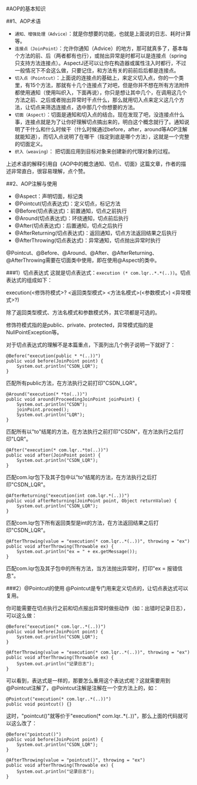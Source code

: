 
#AOP的基本知识

##1、AOP术语
* `通知、增强处理（Advice）`：就是你想要的功能，也就是上面说的日志、耗时计算等。
* `连接点（JoinPoint）`：允许你通知（Advice）的地方，那可就真多了，基本每个方法的前、后（两者都有也行），或抛出异常是时都可以是连接点（spring只支持方法连接点）。AspectJ还可以让你在构造器或属性注入时都行，不过一般情况下不会这么做，只要记住，和方法有关的前前后后都是连接点。
* `切入点（Pointcut）`：上面说的连接点的基础上，来定义切入点，你的一个类里，有15个方法，那就有十几个连接点了对吧，但是你并不想在所有方法附件都使用通知（使用叫织入，下面再说），你只是想让其中几个，在调用这几个方法之前、之后或者抛出异常时干点什么，那么就用切入点来定义这几个方法，让切点来筛选连接点，选中那几个你想要的方法。
* `切面（Aspect）`：切面是通知和切入点的结合。现在发现了吧，没连接点什么事，连接点就是为了让你好理解切点搞出来的，明白这个概念就行了。通知说明了干什么和什么时候干（什么时候通过before，after，around等AOP注解就能知道），而切入点说明了在哪干（指定到底是哪个方法），这就是一个完整的切面定义。
* `织入（weaving）`： 把切面应用到目标对象来创建新的代理对象的过程。

上述术语的解释引用自《AOP中的概念通知、切点、切面》这篇文章，作者的描述非常直白，很容易理解，点个赞。

##2、AOP注解与使用
* @Aspect：声明切面，标记类
* @Pointcut(切点表达式)：定义切点，标记方法
* @Before(切点表达式)：前置通知，切点之前执行
* @Around(切点表达式)：环绕通知，切点前后执行
* @After(切点表达式)：后置通知，切点之后执行
* @AfterReturning(切点表达式)：返回通知，切点方法返回结果之后执行
* @AfterThrowing(切点表达式)：异常通知，切点抛出异常时执行

@Pointcut、@Before、@Around、@After、@AfterReturning、@AfterThrowing需要在切面类中使用，即在使用@Aspect的类中。

###1）切点表达式
这就是切点表达式：`execution (* com.lqr..*.*(..))`。切点表达式的组成如下：

execution(<修饰符模式>? <返回类型模式> <方法名模式>(<参数模式>) <异常模式>?)

除了返回类型模式、方法名模式和参数模式外，其它项都是可选的。

修饰符模式指的是public、private、protected，异常模式指的是NullPointException等。

对于切点表达式的理解不是本篇重点，下面列出几个例子说明一下就好了：

    @Before("execution(public * *(..))")
    public void before(JoinPoint point) {
        System.out.println("CSDN_LQR");
    }
匹配所有public方法，在方法执行之前打印"CSDN_LQR"。

    @Around("execution(* *to(..))")
    public void around(ProceedingJoinPoint joinPoint) {
        System.out.println("CSDN");
        joinPoint.proceed();
        System.out.println("LQR");
    }
匹配所有以"to"结尾的方法，在方法执行之前打印"CSDN"，在方法执行之后打印"LQR"。

    @After("execution(* com.lqr..*to(..))")
    public void after(JoinPoint point) {
        System.out.println("CSDN_LQR");
    }
匹配com.lqr包下及其子包中以"to"结尾的方法，在方法执行之后打印"CSDN_LQR"。

    @AfterReturning("execution(int com.lqr.*(..))")
    public void afterReturning(JoinPoint point, Object returnValue) {
        System.out.println("CSDN_LQR");
    }
匹配com.lqr包下所有返回类型是int的方法，在方法返回结果之后打印"CSDN_LQR"。

    @AfterThrowing(value = "execution(* com.lqr..*(..))", throwing = "ex")
    public void afterThrowing(Throwable ex) {
        System.out.println("ex = " + ex.getMessage());
    }
匹配com.lqr包及其子包中的所有方法，当方法抛出异常时，打印"ex = 报错信息"。

###2）@Pointcut的使用
@Pointcut是专门用来定义切点的，让切点表达式可以复用。

你可能需要在切点执行之前和切点报出异常时做些动作（如：出错时记录日志），可以这么做：

    @Before("execution(* com.lqr..*(..))")
    public void before(JoinPoint point) {
        System.out.println("CSDN_LQR");
    }

    @AfterThrowing(value = "execution(* com.lqr..*(..))", throwing = "ex")
    public void afterThrowing(Throwable ex) {
        System.out.println("记录日志");
    }
可以看到，表达式是一样的，那要怎么重用这个表达式呢？这就需要用到@Pointcut注解了，@Pointcut注解是注解在一个空方法上的，如：

    @Pointcut("execution(* com.lqr..*(..))")
    public void pointcut() {}
这时，"pointcut()"就等价于"execution(* com.lqr..*(..))"，那么上面的代码就可以这么改了：

    @Before("pointcut()")
    public void before(JoinPoint point) {
        System.out.println("CSDN_LQR");
    }

    @AfterThrowing(value = "pointcut()", throwing = "ex")
    public void afterThrowing(Throwable ex) {
        System.out.println("记录日志");
    }